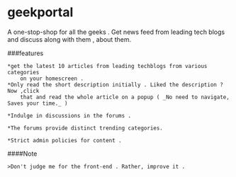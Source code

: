 # geekportal

A one-stop-shop for all the geeks . Get news feed from leading tech blogs and discuss along with them , about them.

###features


	*get the latest 10 articles from leading techblogs from various categories 
		on your homescreen .
	*Only read the short description initially . Liked the description ? Now ,click  
		that and read the whole article on a popup ( _No need to navigate, Saves your time._ )

	*Indulge in discussions in the forums .

	*The forums provide distinct trending categories.

	*Strict admin policies for content .
	

####Note


	>Don't judge me for the front-end . Rather, improve it .